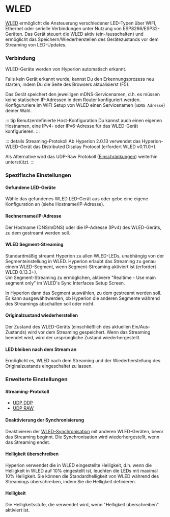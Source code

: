 
# WLED

[WLED](https://kno.wled.ge/) ermöglicht die Ansteuerung verschiedener LED-Typen über WIFI, Ethernet oder serielle Verbindungen unter Nutzung von ESP8266/ESP32-Geräten.
Das Gerät steuert die WLED aktiv (ein-/ausschalten) und ermöglicht das Speichern/Wiederherstellen des Gerätezustands vor dem Streaming von LED-Updates.

### Verbindung

WLED-Geräte werden von Hyperion automatisch erkannt.

Falls kein Gerät erkannt wurde, kannst Du den Erkennungsprozess neu starten, indem Du die Seite des Browsers aktualisierst (F5).

Das Gerät speichert den jeweiligen mDNS-Servicenamen, d.h. es müssen keine statischen IP-Adressen in dem Router konfiguriert werden.
Konfigururiere im WIFI Setup von WLED einen Servicenamen (`mDNS Adresse`) deiner Wahl.

::: tip Benutzerdefinierte Host-Konfiguration
  Du kannst auch einen eigenen Hostnamen, eine IPv4- oder IPv6-Adresse für das WLED-Gerät konfigurieren.
:::

::: details Streaming-Protokoll
Ab Hyperion 2.0.13 verwendet das Hyperion-WLED-Gerät das Distributed Display Protocol (erfordert WLED v0.11.0+).

Als Alternative wird das UDP-Raw Protokoll ([Einschränkungen](udpraw)) weiterhin unterstützt.
:::

### Spezifische Einstellungen

#### Gefundene LED-Geräte

Wähle das gefundenes WLED LED-Gerät aus oder gebe eine eigene Konfiguration an (siehe Hostname/IP-Adresse).

#### Rechnername/IP-Adresse

Der Hostname (DNS/mDNS) oder die IP-Adresse (IPv4) des WLED-Geräts, zu dem gestreamt werden soll.

#### WLED Segment-Streaming

Standardmäßig streamt Hyperion zu allen WLED-LEDs, unabhängig von der Segmenteinstellung in WLED.
Hyperion erlaubt das Streaming zu genau einem WLED-Segment, wenn Segment-Streaming aktiviert ist (erfordert WLED 0.13.3+).\
Um Segment-Streaming zu ermöglichen, aktiviere "Realtime - Use main segment only" im WLED's Sync Interfaces Setup Screen.

In Hyperion dann das Segment auswählen, zu dem gestreamt werden soll.\
Es kann ausgewähltwerden, ob Hyperion die anderen Segmente während des Streamings abschalten soll oder nicht.

#### Originalzustand wiederherstellen

Der Zustand des WLED-Geräts (einschließlich des aktuellen Ein/Aus-Zustands) wird vor dem Streaming gespeichert. 
Wenn das Streaming beendet wird, wird der ursprüngliche Zustand wiederhergestellt.

#### LED bleiben nach dem Stream an

Ermöglicht es, WLED nach dem Streaming und der Wiederherstellung des Originalzustands eingeschaltet zu lassen.

### Erweiterte Einstellungen

#### Streaming-Protokoll

- [UDP DDP](udpddp)
- [UDP RAW](udpraw)

#### Deaktivierung der Synchronisierung

Deaktivieren der [WLED-Synchronisation](https://kno.wled.ge/interfaces/udp-notifier/) mit anderen WLED-Geräten, bevor das Streaming beginnt.
Die Synchronisation wird wiederhergestellt, wenn das Streaming endet.

#### Helligkeit überschreiben

Hyperion verwendet die in WLED eingestellte Helligkeit, d.h. wenn die Helligkeit in WLED auf 10% eingestellt ist, leuchten die LEDs mit maximal 10% Helligkeit.
Sie können die Standardhelligkeit von WLED während des Streamings überschreiben, indem Sie die Helligkeit definieren.

#### Helligkeit

Die Helligkeitsstufe, die verwendet wird, wenn "Helligkeit überschreiben" aktiviert ist.

